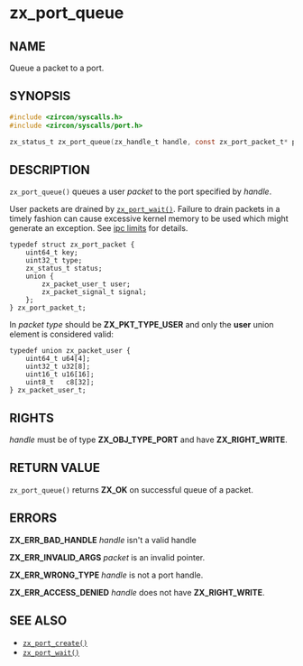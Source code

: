# zx_port_queue

## NAME

<!-- Updated by update-docs-from-fidl, do not edit. -->

Queue a packet to a port.

## SYNOPSIS

<!-- Updated by update-docs-from-fidl, do not edit. -->

```c
#include <zircon/syscalls.h>
#include <zircon/syscalls/port.h>

zx_status_t zx_port_queue(zx_handle_t handle, const zx_port_packet_t* packet);
```

## DESCRIPTION

`zx_port_queue()` queues a user *packet* to the port specified by *handle*.

User packets are drained by [`zx_port_wait()`]. Failure to drain packets in a
timely fashion can cause excessive kernel memory to be used which might generate
an exception. See [ipc limits](/docs/concepts/kernel/ipc_limits.md) for details.

```
typedef struct zx_port_packet {
    uint64_t key;
    uint32_t type;
    zx_status_t status;
    union {
        zx_packet_user_t user;
        zx_packet_signal_t signal;
    };
} zx_port_packet_t;

```

In *packet* *type* should be **ZX_PKT_TYPE_USER** and only the **user**
union element is considered valid:

```
typedef union zx_packet_user {
    uint64_t u64[4];
    uint32_t u32[8];
    uint16_t u16[16];
    uint8_t   c8[32];
} zx_packet_user_t;

```

## RIGHTS

<!-- Updated by update-docs-from-fidl, do not edit. -->

*handle* must be of type **ZX_OBJ_TYPE_PORT** and have **ZX_RIGHT_WRITE**.

## RETURN VALUE

`zx_port_queue()` returns **ZX_OK** on successful queue of a packet.

## ERRORS

**ZX_ERR_BAD_HANDLE** *handle* isn't a valid handle

**ZX_ERR_INVALID_ARGS** *packet* is an invalid pointer.

**ZX_ERR_WRONG_TYPE** *handle* is not a port handle.

**ZX_ERR_ACCESS_DENIED** *handle* does not have **ZX_RIGHT_WRITE**.

## SEE ALSO

 - [`zx_port_create()`]
 - [`zx_port_wait()`]

<!-- References updated by update-docs-from-fidl, do not edit. -->

[`zx_port_create()`]: port_create.md
[`zx_port_wait()`]: port_wait.md
